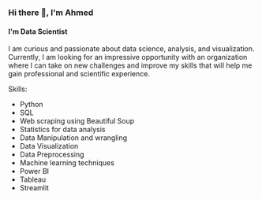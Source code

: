 ### Hi there 👋, I'm Ahmed
#### I'm Data Scientist

I am curious and passionate about data science, analysis,
and visualization. Currently, I am looking for an impressive
opportunity with an organization where I can take on new
challenges and improve my skills that will help me gain
professional and scientific experience.

Skills: 
* Python
* SQL
* Web scraping using Beautiful Soup
* Statistics for data analysis
* Data Manipulation and wrangling
* Data Visualization
* Data Preprocessing
* Machine learning techniques
* Power BI
* Tableau
* Streamlit  





